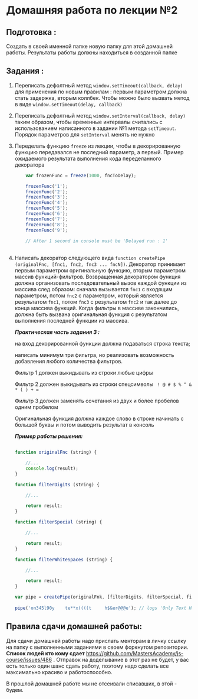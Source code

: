 # Домашняя работа по лекции №2

## Подготовка : 

   Создать в своей именной папке новую папку для этой домашней работы. Результаты работы должны находиться в созданной папке

## Задания : 

1. Переписать дефолтный метод `window.setTimeout(callback, delay)` для применения по новым правилам : первым параметром должна стать задержка, вторым коллбек. Чтобы можно было вызвать метод в виде `window.setTimeout(delay, callback)`

2. Переписать дефолтный метод `window.setInterval(callback, delay)` таким образом, чтобы временные интервалы считались с использованием написанного в задании №1 метода `setTimeout`. Порядок параметров для `setInterval` менять не нужно
  
3. Переделать функцию `freeze` из лекции, чтобы в декорированную функцию передавался не последний параметр, а первый.
Пример ожидаемого результата выполнения кода переделанного декоратора 

    ```javascript
        var frozenFunc = freeze(1000, fncToDelay);
    
        frozenFunc('1');
        frozenFunc('2');
        frozenFunc('3');
        frozenFunc('4');
        frozenFunc('5');
        frozenFunc('6');
        frozenFunc('7');
        frozenFunc('8');
        frozenFunc('9');
        
        // After 1 second in console must be 'Delayed run : 1'
        
    ```
  
3. Написать декоратор следующего вида `function createPipe (originalFnc, [fnc1, fnc2, fnc3 ... fncN])`. Декоратор принимает первым параметром оригинальную функцию, вторым параметром массив функций-фильтров.
    Возвращенная декоратором функция должна организовать последовательный вызов каждой функции из массива след.образом: сначала вызывается `fnc1` с входящим параметром, потом `fnc2` с параметром, который является результатом `fnc1`, потом `fnc3` с результатом `fnc2` и так далее до конца массива функций. Когда фильтры в массиве закончились, должна быть вызвана оригинальная функция с результатом выполнения последней функции из массива.
    
    ***Практическая часть задания 3 :*** 
    
    
    на вход декорированной функции должна подаваться строка текста;
    
    
    написать минимум три фильтра, но реализовать возможность добавления любого количества фильтров. 
    
    
    Фильтр 1 должен выкидывать из строки любые цифры
    
    
    Фильтр 2 должен выкидывать из строки спецсимволы ` ! @ # $ % ^ & * ( ) + =`
    
    
    Фильтр 3 должен заменять сочетания из двух и более пробелов одним пробелом
     
    
    Оригинальная функция должна каждое слово в строке начинать с большой буквы и потом выводить результат в консоль
    
    ***Пример работы решения:***
    
    ```javascript
    
    function originalFnc (string) {
    
        //...
        console.log(result);
    }
    
    function filterDigits (string) {
    
        //...
    
        return result; 
    }
    
    function filterSpecial (string) {
    
        //...
    
        return result; 
    }
    
    function filterWhiteSpaces (string) {
    
        //...
    
        return result; 
    }
    
    var pipe = createPipe(originalFnk, [filterDigits, filterSpecial, filterWhiteSpaces]);
     
    pipe('on345l90y    te**x((((t     h$&er@@@e'); // logs 'Only Text Here' 
    
    ```
    
    
## Правила сдачи домашней работы:
     
Для сдачи домашней работы надо прислать менторам в личку ссылку на папку с выполненными заданиями в своем форкнутом репозитории. **Список людей кто кому сдает** https://github.com/MastersAcademy/js-course/issues/486 . Отправок на доделывание в этот раз не будет, у вас есть только один шанс сдать работу, поэтому надо сделать все максимально красиво и работоспособно.

В прошлой домашней работе мы не отсеивали списавших, в этой - будем.

